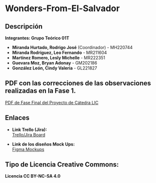 # Wonders-From-El-Salvador

## Descripción
**Integrantes: Grupo Teórico 01T**

- **Miranda Hurtado, Rodrigo José** (Coordinador) - MH220744
- **Miranda Rodríguez, Leo Fernando** - MR211604
- **Martínez Romero, Lesly Michelle** - MR222351
- **Guevara Moz, Bryan Adonay** - GM202186
- **González León, Cindy Valeria** - GL221827
  
## PDF con las correcciones de las observaciones realizadas en la Fase 1.
[PDF de Fase Final del Proyecto de Cátedra LIC](../MH220744/Fase%20Final%20del%20Proyecto%20de%20Cátedra%20LIC.pdf)

## Enlaces

- **Link Trello (Jira):**  
  [Trello/Jira Board](https://wonders-from-el-salvador.atlassian.net/jira/software/projects/KAN/boards/1?assignee=712020%3Aad88f41b-60e7-4ee9-9bf2-ebaf28ed2fe0&atlOrigin=eyJpIjoiMzc5NTE4MjMxZjkyNDIwMmJjYzAwNWUzNGNmOGRlZTQiLCJwIjoiaiJ9)


- **Link de los diseños Mock Ups:**  
  [Figma Mockups](https://www.figma.com/design/8V9Hg1JWRZadneOveGcw9y/Dise%C3%B1o-de-LIC?node-id=76-740&m=dev&t=gVi3jsnZlmzWIR0v-1)


## Tipo de Licencia Creative Commons:
**Licencia CC BY-NC-SA 4.0**
